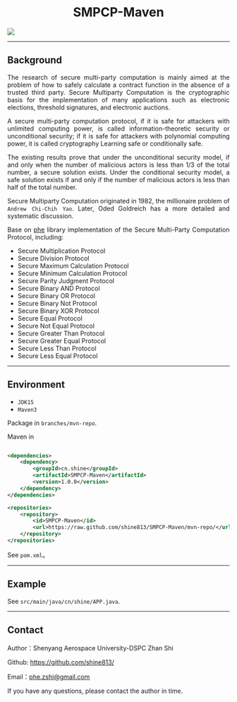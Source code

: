 <h1 align='center' >SMPCP-Maven</h1>

<a href="https://github.com/shine813/SMPCP-Maven"><img src="https://img.shields.io/badge/smpcp_maven-1.0.0-green"></a>

---

## Background

<div align="justify">
The research of secure multi-party computation is mainly aimed at the problem of how to safely calculate a contract function in the absence of a trusted third party. 
Secure Multiparty Computation is the cryptographic basis for the implementation of many applications such as electronic elections, threshold signatures, and electronic auctions.

A secure multi-party computation protocol, if it is safe for attackers with unlimited computing power, is called information-theoretic security or unconditional security; 
if it is safe for attackers with polynomial computing power, it is called cryptography Learning safe or conditionally safe.

The existing results prove that under the unconditional security model, if and only when the number of malicious 
actors is less than 1/3 of the total number, a secure solution exists. Under the conditional security model, 
a safe solution exists if and only if the number of malicious actors is less than half of the total number.

Secure Multiparty Computation originated in 1982, the millionaire problem of
`Andrew Chi-Chih Yao`. Later, Oded Goldreich has a more detailed and systematic
discussion.

Base on [phe](https://github.com/data61/python-paillier) library implementation of the Secure Multi-Party
Computation Protocol, including:

- Secure Multiplication Protocol
- Secure Division Protocol
- Secure Maximum Calculation Protocol
- Secure Minimum Calculation Protocol
- Secure Parity Judgment Protocol
- Secure Binary AND Protocol
- Secure Binary OR Protocol
- Secure Binary Not Protocol
- Secure Binary XOR Protocol
- Secure Equal Protocol
- Secure Not Equal Protocol
- Secure Greater Than Protocol
- Secure Greater Equal Protocol
- Secure Less Than Protocol
- Secure Less Equal Protocol

---

## Environment

- `JDK15`
- `Maven3`

Package in `branches/mvn-repo`.

Maven in

```xml

<dependencies>
    <dependency>
        <groupId>cn.shine</groupId>
        <artifactId>SMPCP-Maven</artifactId>
        <version>1.0.0</version>
    </dependency>
</dependencies>

<repositories>
    <repository>
        <id>SMPCP-Maven</id>
        <url>https://raw.github.com/shine813/SMPCP-Maven/mvn-repo/</url>
    </repository>
</repositories>
```

See `pom.xml`。

---

## Example

See `src/main/java/cn/shine/APP.java`.

---

## Contact

Author：Shenyang Aerospace University-DSPC Zhan Shi

Github: https://github.com/shine813/

Email：phe.zshi@gmail.com

If you have any questions, please contact the author in time.
